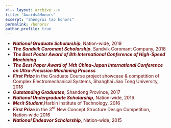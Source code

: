 ```yaml
---
<!-- layout: archive -->
title: "Awards&Honors"
excerpt: "Zhengrui tao honors"
permalink: /honors/
author_profile: true
---
```

* ***<font color="#660000">National Graduate Scholarship</font>***<font color="#660000">, Nation-wide, 2019</font>
* ***<font color="#660000">The Sandvik Coromant Scholarship</font>***<font color="#660000">, Sandvik Coromant Company, 2018</font>
* ***<font color="#660000">The Best Poster Award of 8th International Conference of High-Speed Machining</font>***
* ***<font color="#660000">The Best Paper Award of 14th China-Japan International Conference on Ultra-Precision Machining Process </font>***
* ***<font color="#660000">First Prize</font>*** <font color="#660000">in the Graduate Course project showcase & competition of Complex Electromechanical Systems, Shanghai Jiao Tong University, 2018</font><br>
* ***<font color="#660000">Outstanding Graduates</font>***<font color="#660000">, Shandong Province, 2017</font><br>
* ***<font color="#660000">National Undergraduate Scholarship</font>***<font color="#660000">, Nation-wide, 2016</font><br>
* ***<font color="#660000">Merit Student</font>***<font color="#660000">,Harbin Institute of Technology, 2016</font><br>
* ***<font color="#660000">First Prize</font>*** <font color="#660000">in the 3<sup>rd</sup> New Concept Structure Design Competition, Nation-wide 2016</font><br>
* ***<font color="#660000">National Endeavor Scholarship</font>***<font color="#660000">, Nation-wide, 2015</font>
